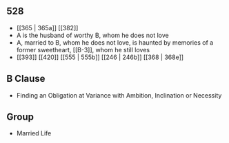 ## 528
- [[365 | 365a]] [[382]] 
- A is the husband of worthy B, whom he does not love
- A, married to B, whom he does not love, is haunted by memories of a former sweetheart, [[B-3]], whom he still loves
- [[393]] [[420]] [[555 | 555b]] [[246 | 246b]] [[368 | 368e]] 

## B Clause
- Finding an Obligation at Variance with Ambition, Inclination or Necessity

## Group
- Married Life


